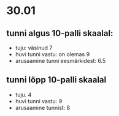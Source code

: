 # 30.01
## tunni algus 10-palli skaalal:
* tuju: väsinud 7
* huvi tunni vastu: on olemas 9
* arusaamine tunni eesmärkidest: 6.5

## tunni lõpp 10-palli skaalal  
* tuju. 4  
* huvi tunni vastu: 9  
* arusaamine tunnist: 8  